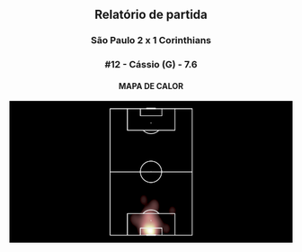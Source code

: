 <h2 style="text-align: center;">Relatório de partida</h3>

<h3 style="text-align: center;">São Paulo 2 x 1 Corinthians</h3>

<h3 style="text-align: center;">#12 - Cássio (G) - 7.6</h3>

<h4 style="text-align: center;">MAPA DE CALOR</h3>
<img src=heatmaps/11067371_27756.png>